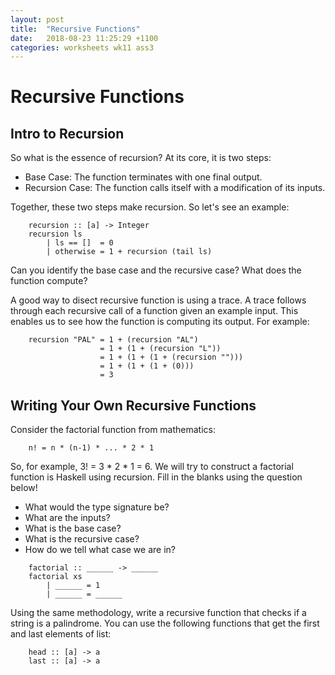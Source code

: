 ```yaml
---
layout: post
title:  "Recursive Functions"
date:   2018-08-23 11:25:29 +1100
categories: worksheets wk11 ass3
---
```

Recursive Functions
===================


Intro to Recursion
----------------------

So what is the essence of recursion? At its core, it is two steps:

- Base Case: The function terminates with one final output.
- Recursion Case: The function calls itself with a modification of its inputs.

Together, these two steps make recursion. So let's see an example:
```
	recursion :: [a] -> Integer
	recursion ls
		| ls == []  = 0
		| otherwise = 1 + recursion (tail ls)
```
Can you identify the base case and the recursive case? What does the function compute?

A good way to disect recursive function is using a trace. A trace follows through each recursive call of a function given an example input. This enables us to see how the function is computing its output. For example:
```
	recursion "PAL" = 1 + (recursion "AL")
					= 1 + (1 + (recursion "L"))
					= 1 + (1 + (1 + (recursion "")))
					= 1 + (1 + (1 + (0)))
					= 3
```

Writing Your Own Recursive Functions
------------------------------------------------------

Consider the factorial function from mathematics:
```
	n! = n * (n-1) * ... * 2 * 1
```
So,  for example, 3! = 3 * 2 * 1 = 6. We will try to construct a factorial function is Haskell using recursion. Fill in the blanks using the question below!

- What would the type signature be?
- What are the inputs?
- What is the base case?
- What is the recursive case?
- How do we tell what case we are in?
```
	factorial :: ______ -> ______
	factorial xs
		| ______ = 1
		| ______ = ______
```

Using the same methodology, write a recursive function that checks if a string is a palindrome. You can use the following functions that get the first and last elements of list:
```
	head :: [a] -> a
	last :: [a] -> a
```
